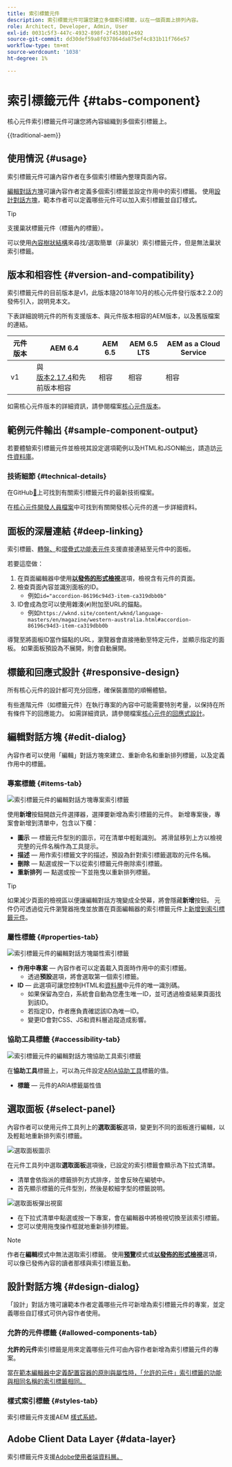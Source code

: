 ```yaml
---
title: 索引標籤元件
description: 索引標籤元件可讓您建立多個索引標籤，以在一個頁面上排列內容。
role: Architect, Developer, Admin, User
exl-id: 0031c5f3-447c-4932-898f-2f453801e492
source-git-commit: dd30def59a8f037864da875ef4c831b11f766e57
workflow-type: tm+mt
source-wordcount: '1038'
ht-degree: 1%

---
```



# 索引標籤元件 {#tabs-component}

核心元件索引標籤元件可讓您將內容組織到多個索引標籤上。

{{traditional-aem}}

## 使用情況 {#usage}

索引標籤元件可讓內容作者在多個索引標籤內整理頁面內容。

[編輯對話方塊](#edit-dialog)可讓內容作者定義多個索引標籤並設定作用中的索引標籤。 使用[設計對話方塊](#design-dialog)，範本作者可以定義哪些元件可以加入索引標籤並自訂樣式。

>[!TIP]
>
>支援巢狀標籤元件（標籤內的標籤）。
>
>可以使用[內容樹狀結構](https://experienceleague.adobe.com/docs/experience-manager-cloud-service/sites/authoring/fundamentals/environment-tools.html?lang=zh-Hant#content-tree)來尋找/選取簡單（非巢狀）索引標籤元件，但是無法巢狀索引標籤。

## 版本和相容性 {#version-and-compatibility}

索引標籤元件的目前版本是v1，此版本隨2018年10月的核心元件發行版本2.2.0的發佈引入，說明見本文。

下表詳細說明元件的所有支援版本、與元件版本相容的AEM版本，以及舊版檔案的連結。

| 元件版本 | AEM 6.4 | AEM 6.5 | AEM 6.5 LTS | AEM as a Cloud Service |
|--- |--- |--- |---|---|
| v1 | 與<br>[版本2.17.4](/help/versions.md)和先前版本相容 | 相容 | 相容 | 相容 |

如需核心元件版本的詳細資訊，請參閱檔案[核心元件版本](/help/versions.md)。

## 範例元件輸出 {#sample-component-output}

若要體驗索引標籤元件並檢視其設定選項範例以及HTML和JSON輸出，請造訪[元件資料庫](https://adobe.com/go/aem_cmp_library_tabs_tw)。

### 技術細節 {#technical-details}

在GitHub[&#128279;](https://adobe.com/go/aem_cmp_tech_tabs_v1_tw)上可找到有關索引標籤元件的最新技術檔案。

在[核心元件開發人員檔案](/help/developing/overview.md)中可找到有關開發核心元件的進一步詳細資料。

## 面板的深層連結 {#deep-linking}

索引標籤、[轉盤、](carousel.md)和[摺疊式功能表元件](accordion.md)支援直接連結至元件中的面板。

若要這麼做：

1. 在頁面編輯器中使用&#x200B;**[以發佈的形式檢視](https://experienceleague.adobe.com/docs/experience-manager-cloud-service/sites/authoring/fundamentals/editing-content.html?lang=zh-Hant#view-as-published)**&#x200B;選項，檢視含有元件的頁面。
1. 檢查頁面內容並識別面板的ID。
   * 例如`id="accordion-86196c94d3-item-ca319dbb0b"`
1. ID會成為您可以使用雜湊(`#`)附加至URL的錨點。
   * 例如`https://wknd.site/content/wknd/language-masters/en/magazine/western-australia.html#accordion-86196c94d3-item-ca319dbb0b`

導覽至將面板ID當作錨點的URL，瀏覽器會直接捲動至特定元件，並顯示指定的面板。 如果面板預設為不展開，則會自動展開。

## 標籤和回應式設計 {#responsive-design}

所有核心元件的設計都可充分回應，確保裝置間的順暢體驗。

有些進階元件（如標籤元件）在執行專案的內容中可能需要特別考量，以保持在所有條件下的回應能力。 如需詳細資訊，請參閱檔案[核心元件的回應式設計](/help/responsive.md)。

## 編輯對話方塊 {#edit-dialog}

內容作者可以使用「編輯」對話方塊來建立、重新命名和重新排列標籤，以及定義作用中的標籤。

### 專案標籤 {#items-tab}

![索引標籤元件的編輯對話方塊專案索引標籤](/help/assets/tabs-edit-items.png)

使用&#x200B;**新增**&#x200B;按鈕開啟元件選擇器，選擇要新增為索引標籤的元件。 新增專案後，專案會新增到清單中，包含以下欄：

* **圖示** — 標籤元件型別的圖示，可在清單中輕鬆識別。 將滑鼠移到上方以檢視完整的元件名稱作為工具提示。
* **描述** — 用作索引標籤文字的描述，預設為針對索引標籤選取的元件名稱。
* **刪除** — 點選或按一下以從索引標籤元件刪除索引標籤。
* **重新排列** — 點選或按一下並拖曳以重新排列標籤。

>[!TIP]
>
>如果減少頁面的檢視區以便讓編輯對話方塊變成全熒幕，將會隱藏&#x200B;**新增**&#x200B;按鈕。 元件仍可透過從元件瀏覽器拖曳並放置在頁面編輯器的索引標籤元件上[新增到索引標籤元件](https://experienceleague.adobe.com/docs/experience-manager-cloud-service/sites/authoring/fundamentals/editing-content.html?lang=zh-Hant#inserting-a-component)。

### 屬性標籤 {#properties-tab}

![索引標籤元件的編輯對話方塊屬性索引標籤](/help/assets/tabs-edit-properties.png)

* **作用中專案** — 內容作者可以定義載入頁面時作用中的索引標籤。
   * 透過&#x200B;**預設**&#x200B;選項，將會選取第一個索引標籤。
* **ID** — 此選項可讓您控制HTML和[資料層](/help/developing/data-layer/overview.md)中元件的唯一識別碼。
   * 如果保留為空白，系統會自動為您產生唯一ID，並可透過檢查結果頁面找到該ID。
   * 若指定ID，作者應負責確認該ID為唯一ID。
   * 變更ID會對CSS、JS和資料層追蹤造成影響。

### 協助工具標籤 {#accessibility-tab}

![索引標籤元件的編輯對話方塊協助工具索引標籤](/help/assets/tabs-edit-accessibility.png)

在&#x200B;**協助工具**&#x200B;標籤上，可以為元件設定[ARIA協助工具](https://www.w3.org/WAI/standards-guidelines/aria/)標籤的值。

* **標籤** — 元件的ARIA標籤屬性值

## 選取面板 {#select-panel}

內容作者可以使用元件工具列上的&#x200B;**選取面板**&#x200B;選項，變更到不同的面板進行編輯，以及輕鬆地重新排列索引標籤。

![選取面板圖示](/help/assets/select-panel-icon.png)

在元件工具列中選取&#x200B;**選取面板**&#x200B;選項後，已設定的索引標籤會顯示為下拉式清單。

* 清單會依指派的標籤排列方式排序，並會反映在編號中。
* 首先顯示標籤的元件型別，然後是較細字型的標籤說明。

![選取面板彈出視窗](/help/assets/select-panel-popover.png)

* 在下拉式清單中點選或按一下專案，會在編輯器中將檢視切換至該索引標籤。
* 您可以使用拖曳操作框就地重新排列標籤。

>[!NOTE]
>
>作者在&#x200B;**編輯**&#x200B;模式中無法選取索引標籤。 使用&#x200B;**[預覽](https://experienceleague.adobe.com/docs/experience-manager-cloud-service/sites/authoring/fundamentals/editing-content.html?lang=zh-Hant#preview-mode)**&#x200B;模式或&#x200B;**[以發佈的形式檢視](https://experienceleague.adobe.com/docs/experience-manager-cloud-service/sites/authoring/fundamentals/editing-content.html?lang=zh-Hant#view-as-published)**&#x200B;選項，可以像已發佈內容的讀者那樣與索引標籤互動。

## 設計對話方塊 {#design-dialog}

「設計」對話方塊可讓範本作者定義哪些元件可新增為索引標籤元件的專案，並定義哪些自訂樣式可供內容作者使用。

### 允許的元件標籤 {#allowed-components-tab}

**允許的元件**&#x200B;索引標籤是用來定義哪些元件可由內容作者新增為索引標籤元件的專案。

當[在範本編輯器中定義配置容器的原則與屬性時，「允許的元件」索引標籤的功能與相同名稱的索引標籤相同。](https://experienceleague.adobe.com/docs/experience-manager-cloud-service/sites/authoring/features/templates.html?lang=zh-Hant)

### 樣式索引標籤 {#styles-tab}

索引標籤元件支援AEM [樣式系統](/help/get-started/authoring.md#component-styling)。

## Adobe Client Data Layer {#data-layer}

索引標籤元件支援[Adobe使用者端資料層。](/help/developing/data-layer/overview.md)
